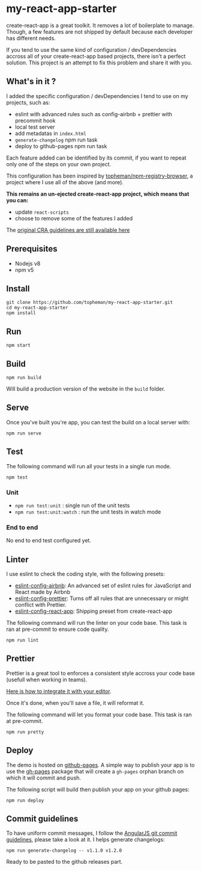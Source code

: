 my-react-app-starter
====================

create-react-app is a great toolkit. It removes a lot of boilerplate to manage. Though, a few features are not shipped by default because each developer has different needs.

If you tend to use the same kind of configuration / devDependencies accross all of your create-react-app based projects, there isn't a perfect solution. This project is an attempt to fix this problem and share it with you.

## What's in it ?

I added the specific configuration / devDependencies I tend to use on my projects, such as:

* eslint with advanced rules such as config-airbnb + prettier with precommit hook
* local test server
* add metadatas in `index.html`
* `generate-changelog` npm run task
* deploy to github-pages npm run task

Each feature added can be identified by its commit, if you want to repeat only one of the steps on your own project.

This configuration has been inspired by [topheman/npm-registry-browser](https://github.com/topheman/npm-registry-browser), a project where I use all of the above (and more).

**This remains an un-ejected create-react-app project, which means that you can:**

* update `react-scripts`
* choose to remove some of the features I added

The [original CRA guidelines are still available here](README.cra.md)

## Prerequisites

* Nodejs v8
* npm v5

## Install

```shell
git clone https://github.com/topheman/my-react-app-starter.git
cd my-react-app-starter
npm install
```

## Run

```shell
npm start
```

## Build

```shell
npm run build
```

Will build a production version of the website in the `build` folder.

## Serve

Once you've built you're app, you can test the build on a local server with:

```shell
npm run serve
```

## Test

The following command will run all your tests in a single run mode.

```shell
npm test
```

### Unit

* `npm run test:unit` : single run of the unit tests
* `npm run test:unit:watch` : run the unit tests in watch mode

### End to end

No end to end test configured yet.

## Linter

I use eslint to check the coding style, with the following presets:

* [eslint-config-airbnb](https://www.npmjs.com/package/eslint-config-airbnb): An advanced set of eslint rules for JavaScript and React made by Airbnb
* [eslint-config-prettier](https://www.npmjs.com/package/eslint-config-prettier): Turns off all rules that are unnecessary or might conflict with Prettier.
* [eslint-config-react-app](https://www.npmjs.com/package/eslint-config-react-app): Shipping preset from create-react-app

The following command will run the linter on your code base. This task is ran at pre-commit to ensure code quality.

```shell
npm run lint
```

## Prettier

Prettier is a great tool to enforces a consistent style accross your code base (usefull when working in teams).

[Here is how to integrate it with your editor](https://prettier.io/docs/en/editors.html).

Once it's done, when you'll save a file, it will reformat it.

The following command will let you format your code base. This task is ran at pre-commit.

```shell
npm run pretty
```

## Deploy

The demo is hosted on [github-pages](https://topheman.github.io/my-react-app-starter). A simple way to publish your app is to use the [gh-pages](https://www.npmjs.com/package/gh-pages) package that will create a `gh-pages` orphan branch on which it will commit and push.

The following script will build then publish your app on your github pages:

```shell
npm run deploy
```

## Commit guidelines

To have uniform commit messages, I follow the [AngularJS git commit guidelines](https://github.com/angular/angular.js/blob/master/CONTRIBUTING.md#-git-commit-guidelines), please take a look at it. I helps generate changelogs:

```shell
npm run generate-changelog -- v1.1.0 v1.2.0
```

Ready to be pasted to the github releases part.